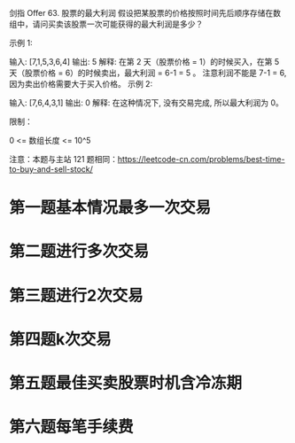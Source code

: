 剑指 Offer 63. 股票的最大利润
假设把某股票的价格按照时间先后顺序存储在数组中，请问买卖该股票一次可能获得的最大利润是多少？

 

示例 1:

输入: [7,1,5,3,6,4]
输出: 5
解释: 在第 2 天（股票价格 = 1）的时候买入，在第 5 天（股票价格 = 6）的时候卖出，最大利润 = 6-1 = 5 。
     注意利润不能是 7-1 = 6, 因为卖出价格需要大于买入价格。
示例 2:

输入: [7,6,4,3,1]
输出: 0
解释: 在这种情况下, 没有交易完成, 所以最大利润为 0。
 

限制：

0 <= 数组长度 <= 10^5

 

注意：本题与主站 121 题相同：https://leetcode-cn.com/problems/best-time-to-buy-and-sell-stock/


# 第一题基本情况最多一次交易
# 第二题进行多次交易
# 第三题进行2次交易
# 第四题k次交易
# 第五题最佳买卖股票时机含冷冻期  
# 第六题每笔手续费
